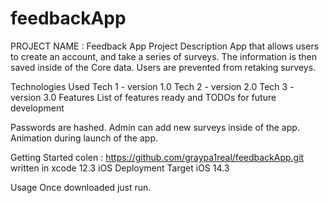 # feedbackApp
PROJECT NAME : Feedback App
Project Description
App that allows users to create an account, and take a series of surveys.  The information is then saved inside of the Core data.
Users are prevented from retaking surveys.


Technologies Used
Tech 1 - version 1.0
Tech 2 - version 2.0
Tech 3 - version 3.0
Features
List of features ready and TODOs for future development

Passwords are hashed.
Admin can add new surveys inside of the app.
Animation during launch of the app.

Getting Started
colen : https://github.com/graypa1real/feedbackApp.git
written in xcode 12.3
iOS Deployment Target iOS 14.3



Usage
Once downloaded just run. 
